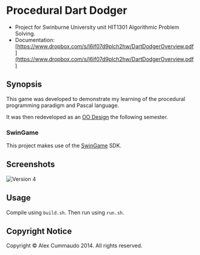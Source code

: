 # Procedural Dart Dodger

- Project for Swinburne University unit HIT1301 Algorithmic Problem Solving.
- Documentation: [https://www.dropbox.com/s/l6if07d9plch2hw/DartDodgerOverview.pdf](https://www.dropbox.com/s/l6if07d9plch2hw/DartDodgerOverview.pdf)

## Synopsis

This game was developed to demonstrate my learning of the procedural programming paradigm and Pascal language.

It was then redeveloped as an [OO Design](http://github.com/alexcu-/Dart-Dodger-OO) the following semester.

### SwinGame

This project makes use of the [SwinGame](http://swingame.com/) SDK.

## Screenshots

![Version 4](http://i.imgur.com/aCo4xyu.png)


## Usage

Compile using `build.sh`. Then run using `run.sh`.

## Copyright Notice

Copyright &copy; Alex Cummaudo 2014. All rights reserved.